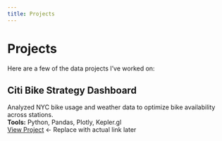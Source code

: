 ```yaml
---
title: Projects
---
```


# Projects

Here are a few of the data projects I’ve worked on:

## Citi Bike Strategy Dashboard
Analyzed NYC bike usage and weather data to optimize bike availability across stations.  
**Tools:** Python, Pandas, Plotly, Kepler.gl  
[View Project](#) ← Replace with actual link later
